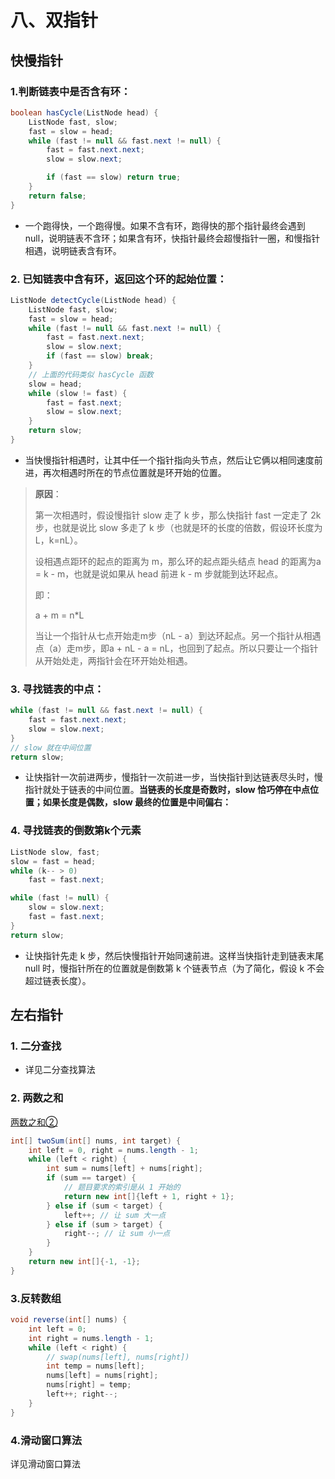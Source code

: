 # 八、双指针

## 快慢指针

### 1.判断链表中是否含有环：

```java
boolean hasCycle(ListNode head) {
    ListNode fast, slow;
    fast = slow = head;
    while (fast != null && fast.next != null) {
        fast = fast.next.next;
        slow = slow.next;

        if (fast == slow) return true;
    }
    return false;
}
```

- 一个跑得快，一个跑得慢。如果不含有环，跑得快的那个指针最终会遇到 null，说明链表不含环；如果含有环，快指针最终会超慢指针一圈，和慢指针相遇，说明链表含有环。



### 2. 已知链表中含有环，返回这个环的起始位置：

```java
ListNode detectCycle(ListNode head) {
    ListNode fast, slow;
    fast = slow = head;
    while (fast != null && fast.next != null) {
        fast = fast.next.next;
        slow = slow.next;
        if (fast == slow) break;
    }
    // 上面的代码类似 hasCycle 函数
    slow = head;
    while (slow != fast) {
        fast = fast.next;
        slow = slow.next;
    }
    return slow;
}
```

- 当快慢指针相遇时，让其中任一个指针指向头节点，然后让它俩以相同速度前进，再次相遇时所在的节点位置就是环开始的位置。

> **原因**：
>
> 第一次相遇时，假设慢指针 slow 走了 k 步，那么快指针 fast 一定走了 2k 步，也就是说比 slow 多走了 k 步（也就是环的长度的倍数，假设环长度为L，k=nL）。
>
> 设相遇点距环的起点的距离为 m，那么环的起点距头结点 head 的距离为a = k - m，也就是说如果从 head 前进 k - m 步就能到达环起点。
>
> 即：
>
> a + m = n*L
>
> 当让一个指针从七点开始走m步（nL - a）到达环起点。另一个指针从相遇点（a）走m步，即a + nL - a = nL，也回到了起点。所以只要让一个指针从开始处走，两指针会在环开始处相遇。

### 3. 寻找链表的中点：

```java
while (fast != null && fast.next != null) {
    fast = fast.next.next;
    slow = slow.next;
}
// slow 就在中间位置
return slow;
```

- 让快指针一次前进两步，慢指针一次前进一步，当快指针到达链表尽头时，慢指针就处于链表的中间位置。**当链表的长度是奇数时，slow 恰巧停在中点位置；如果长度是偶数，slow 最终的位置是中间偏右：**



### 4. 寻找链表的倒数第k个元素

```java
ListNode slow, fast;
slow = fast = head;
while (k-- > 0) 
    fast = fast.next;

while (fast != null) {
    slow = slow.next;
    fast = fast.next;
}
return slow;
```

- 让快指针先走 k 步，然后快慢指针开始同速前进。这样当快指针走到链表末尾 null 时，慢指针所在的位置就是倒数第 k 个链表节点（为了简化，假设 k 不会超过链表长度）。



## 左右指针

### 1. 二分查找

- 详见二分查找算法



### 2. 两数之和

[两数之和②](https://leetcode-cn.com/problems/two-sum-ii-input-array-is-sorted/)

```java
int[] twoSum(int[] nums, int target) {
    int left = 0, right = nums.length - 1;
    while (left < right) {
        int sum = nums[left] + nums[right];
        if (sum == target) {
            // 题目要求的索引是从 1 开始的
            return new int[]{left + 1, right + 1};
        } else if (sum < target) {
            left++; // 让 sum 大一点
        } else if (sum > target) {
            right--; // 让 sum 小一点
        }
    }
    return new int[]{-1, -1};
}
```



### 3.反转数组

```java
void reverse(int[] nums) {
    int left = 0;
    int right = nums.length - 1;
    while (left < right) {
        // swap(nums[left], nums[right])
        int temp = nums[left];
        nums[left] = nums[right];
        nums[right] = temp;
        left++; right--;
    }
}
```



### 4.滑动窗口算法

详见滑动窗口算法